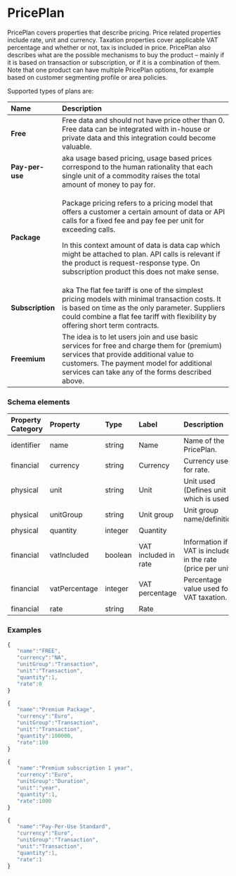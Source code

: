 # PricePlan

PricePlan covers properties that describe pricing. Price related properties include rate, unit and currency. Taxation properties cover applicable VAT percentage and whether or not, tax is included in price. PricePlan also describes what are the possible mechanisms to buy the product – mainly if it is based on transaction or subscription, or if it is a combination of them. Note that one product can have multiple PricePlan options, for example based on customer segmenting profile or area policies.

Supported types of plans are:

<table>
  <thead>
    <tr>
      <th style="text-align:left">Name</th>
      <th style="text-align:left">Description</th>
    </tr>
  </thead>
  <tbody>
    <tr>
      <td style="text-align:left"><b>Free</b>
      </td>
      <td style="text-align:left">Free data and should not have price other than 0. Free data can be integrated
        with in-house or private data and this integration could become valuable.</td>
    </tr>
    <tr>
      <td style="text-align:left"><b>Pay-per-use</b>
      </td>
      <td style="text-align:left">aka usage based pricing, usage based prices correspond to the human rationality
        that each single unit of a commodity raises the total amount of money to
        pay for.</td>
    </tr>
    <tr>
      <td style="text-align:left"><b>Package</b>
      </td>
      <td style="text-align:left">
        <p>Package pricing refers to a pricing model that offers a customer a certain
          amount of data or API calls for a fixed fee and pay fee per unit for exceeding
          calls.</p>
        <p></p>
        <p>In this context amount of data is data cap which might be attached to
          plan. API calls is relevant if the product is request-response type. On
          subscription product this does not make sense.</p>
      </td>
    </tr>
    <tr>
      <td style="text-align:left"><b>Subscription</b>
      </td>
      <td style="text-align:left">aka The flat fee tariff is one of the simplest pricing models with minimal
        transaction costs. It is based on time as the only parameter. Suppliers
        could combine a flat fee tariff with flexibility by offering short term
        contracts.</td>
    </tr>
    <tr>
      <td style="text-align:left"><b>Freemium</b>
      </td>
      <td style="text-align:left">The idea is to let users join and use basic services for free and charge
        them for (premium) services that provide additional value to customers.
        The payment model for additional services can take any of the forms described
        above.</td>
    </tr>
  </tbody>
</table>

### Schema elements

| Property Category | Property | Type | Label | Description |
| :--- | :--- | :--- | :--- | :--- |
| identifier | name | string | Name | Name of the PricePlan. |
| financial | currency | string | Currency | Currency used for rate. |
| physical | unit | string | Unit | Unit used \(Defines unit which is used\). |
| physical | unitGroup | string | Unit group | Unit group name/definition. |
| physical | quantity | integer | Quantity | |
| financial | vatIncluded | boolean | VAT included in rate | Information if VAT is included in the rate \(price per unit\). |
| financial | vatPercentage | integer | VAT percentage | Percentage value used for VAT taxation. |
| financial | rate | string | Rate | |

### Examples

```javascript
{
   "name":"FREE",
   "currency":"NA",
   "unitGroup":"Transaction",
   "unit":"Transaction",
   "quantity":1,
   "rate":0
}
```

```javascript
{
   "name":"Premium Package",
   "currency":"Euro",
   "unitGroup":"Transaction",
   "unit":"Transaction",
   "quantity":100000,
   "rate":100
}
```

```javascript
{
   "name":"Premium subscription 1 year",
   "currency":"Euro",
   "unitGroup":"Duration",
   "unit":"year",
   "quantity":1,
   "rate":1000
}
```

```javascript
{
   "name":"Pay-Per-Use Standard",
   "currency":"Euro",
   "unitGroup":"Transaction",
   "unit":"Transaction",
   "quantity":1,
   "rate":1
}
```